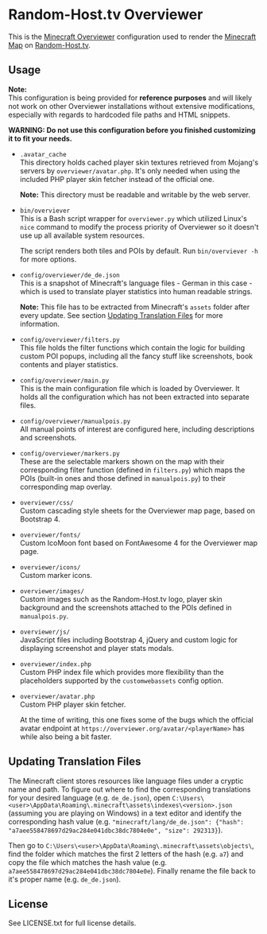 Random-Host.tv Overviewer
=========================

This is the [Minecraft Overviewer][1] configuration used to render the [Minecraft Map][2]
on [Random-Host.tv][3].

Usage
-----

**Note:**  
This configuration is being provided for **reference purposes** and will likely not work on
other Overviewer installations without extensive modifications, especially with regards to hardcoded
file paths and HTML snippets.

**WARNING: Do not use this configuration before you finished customizing it to fit your needs.**

* `.avatar_cache`  
  This directory holds cached player skin textures retrieved from Mojang's servers by
  `overviewer/avatar.php`. It's only needed when using the included PHP player skin fetcher instead
  of the official one.
  
  **Note:** This directory must be readable and writable by the web server.

* `bin/overviever`  
  This is a Bash script wrapper for `overviewer.py` which utilized Linux's `nice` command to modify
  the process priority of Overviewer so it doesn't use up all available system resources.
  
  The script renders both tiles and POIs by default. Run `bin/overviever -h` for more options. 
  
* `config/overviewer/de_de.json`  
  This is a snapshot of Minecraft's language files - German in this case - which is used to
  translate player statistics into human readable strings.
  
  **Note:** This file has to be extracted from Minecraft's `assets` folder after every update. See
  section [Updating Translation Files](#updating-translation-files) for more information.
  
* `config/overviewer/filters.py`  
  This file holds the filter functions which contain the logic for building custom POI popups,
  including all the fancy stuff like screenshots, book contents and player statistics.
 
* `config/overviewer/main.py`  
  This is the main configuration file which is loaded by Overviewer. It holds all the configuration
  which has not been extracted into separate files.
  
* `config/overviewer/manualpois.py`  
  All manual points of interest are configured here, including descriptions and screenshots.
  
* `config/overviewer/markers.py`  
  These are the selectable markers shown on the map with their corresponding filter function
  (defined in `filters.py`) which maps the POIs (built-in ones and those defined in `manualpois.py`)
  to their corresponding map overlay.
  
* `overviewer/css/`  
  Custom cascading style sheets for the Overviewer map page, based on Bootstrap 4.
  
* `overviewer/fonts/`  
  Custom IcoMoon font based on FontAwesome 4 for the Overviewer map page.
  
* `overviewer/icons/`  
  Custom marker icons.
  
* `overviewer/images/`  
  Custom images such as the Random-Host.tv logo, player skin background and the screenshots attached
  to the POIs defined in `manualpois.py`.
  
* `overviewer/js/`  
  JavaScript files including Bootstrap 4, jQuery and custom logic for displaying screenshot and
  player stats modals.
  
* `overviewer/index.php`  
  Custom PHP index file which provides more flexibility than the placeholders supported by the
  `customwebassets` config option. 
  
* `overviewer/avatar.php`  
  Custom PHP player skin fetcher.
  
  At the time of writing, this one fixes some of the bugs which the official avatar endpoint at
  `https://overviewer.org/avatar/<playerName>` has while also being a bit faster.

Updating Translation Files
--------------------------

The Minecraft client stores resources like language files under a cryptic name and path. To figure
out where to find the corresponding translations for your desired language (e.g. `de_de.json`),
open `C:\Users\<user>\AppData\Roaming\.minecraft\assets\indexes\<version>.json` (assuming you are
playing on Windows) in a text editor and identify the corresponding hash value (e.g.
`"minecraft/lang/de_de.json": {"hash": "a7aee558478697d29ac284e041dbc38dc7804e0e", "size": 292313}`).

Then go to `C:\Users\<user>\AppData\Roaming\.minecraft\assets\objects\`, find the folder which
matches the first 2 letters of the hash (e.g. `a7`) and copy the file which matches the hash value
(e.g. `a7aee558478697d29ac284e041dbc38dc7804e0e`). Finally rename the file back to it's proper
name (e.g. `de_de.json`).

License
-------

See LICENSE.txt for full license details.

[1]: https://github.com/overviewer/Minecraft-Overviewer/
[2]: https://random-host.tv/games/minecraft/overviewer/
[3]: https://random-host.tv/

